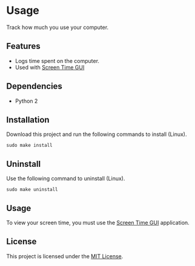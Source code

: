 # Usage
Track how much you use your computer.

## Features
* Logs time spent on the computer.
* Used with [Screen Time GUI](https://github.com/kylecorry31/ScreenTimeGUI)

## Dependencies
* Python 2

## Installation
Download this project and run the following commands to install (Linux).

```shell
sudo make install
```

## Uninstall
Use the following command to uninstall (Linux).

```
sudo make uninstall
```

## Usage
To view your screen time, you must use the [Screen Time GUI](https://github.com/kylecorry31/ScreenTimeGUI) application.

## License
This project is licensed under the [MIT License](LICENSE).
